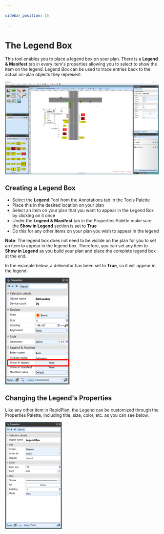 ```yaml
---

sidebar_position: 16

---
```

# The Legend Box

This tool enables you to place a legend box on your plan. There is a **Legend & Manifest** tab in every item's properties allowing you to select to show the item on the legend. Legend Box can be used to trace entries back to the actual on-plan objects they represent.

![Legend_box](./assets/Legend_box.png)

## Creating a Legend Box

- Select the **Legend** Tool from the Annotations tab in the Tools Palette
- Place this in the desired location on your plan
- Select an item on your plan that you want to appear in the Legend Box by clicking on it once
- Under the **Legend & Manifest** tab in the Properties Palette make sure the **Show in Legend** section is set to **True**
- Do this for any other items on your plan you wish to appear in the legend

**Note**: The legend box does not need to be visible on the plan for you to set an item to appear in the legend box. Therefore, you can set any item to **Show in Legend** as you build your plan and place the complete legend box at the end.

In the example below, a delineator has been set to **True**, so it will appear in the legend.

![Setting_a_Delineator_to_Appear_in_the_Legend](./assets/Setting_a_Delineator_to_Appear_in_the_Legend.png)

## Changing the Legend's Properties

Like any other item in RapidPlan, the Legend can be customized through the Properties Palette, including title, size, color, etc. as you can see below.

![Legend_Box_Properties](./assets/Legend_Box_Properties.png)
